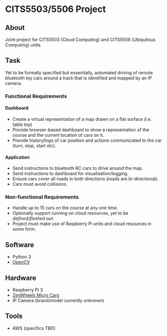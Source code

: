 # CITS5503/5506 Project

## About
Joint project for CITS5503 (Cloud Computing) and CITS5506 (Ubiquitous Computing) units.

## Task
Yet to be formally specified but essentially, automated driving of remote bluetooth toy cars around a track that is identified and mapped by an IP camera.

### Functional Requirements

#### Dashboard
* Create a virtual representation of a map drawn on a flat surface (i.e. table top)
* Provide browser-based dashboard to show a representation of the course and the current location of cars on it.
* Provide history/logs of car position and actions communicated to the car (turn, stop, start etc).

#### Application
* Send instructions to bluetooth RC cars to drive around the map.
* Send instructions to dashboard for visualisation/logging.
* Ensure cars cover all roads in both directions (roads are bi-directional).
* Cars must avoid collisions.

### Non-functional Requirements
* Handle up to 15 cars on the course at any one time.
* Optionally support running on cloud resources, *yet to be defined/fleshed out*.
* Project must make use of Raspberry Pi units and cloud resources in some form.

## Software
* Python 3
* [OpenCV](http://docs.opencv.org/3.1.0/d6/d00/tutorial_py_root.html)

## Hardware
* Raspberry Pi 3
* [ZenWheels Micro Cars](http://zenwheels.com/)
* IP Camera (brand/model currently unknown)

## Tools
* AWS (specifics TBD)
